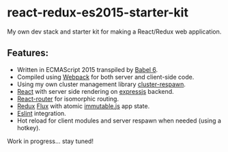 # react-redux-es2015-starter-kit
My own dev stack and starter kit for making a React/Redux web application.

## Features: 

- Written in ECMAScript 2015 transpiled by [Babel 6](https://babeljs.io/). 
- Compiled using [Webpack](http://webpack.github.io/) for both server and client-side code.
- Using my own cluster management library [cluster-respawn](https://www.npmjs.com/package/cluster-respawn).
- [React](http://facebook.github.io/react/) with server side rendering on [expressjs](http://expressjs.com/) backend.
- [React-router](https://github.com/rackt/react-router) for isomorphic routing.
- [Redux](http://rackt.github.io/redux/) [Flux](https://facebook.github.io/flux/) with atomic [immutable.js](http://facebook.github.io/immutable-js) app state.
- [Eslint](http://eslint.org/) integration.
- Hot reload for client modules and server respawn when needed (using a hotkey).

Work in progress... stay tuned!
